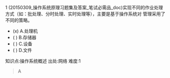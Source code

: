 1
(20150309_操作系统原理习题集及答案_笔试必需品_doc)实现不同的作业处理方式（如：批处理、分时处理、实时处理等），主要是基于操作系统对
管理采用了不同的策略。
- (x) A.处理机
- ( ) B.存储器
- ( ) C.设备
- ( ) D.文件

知识点:操作系统概述
出处:网络
难度:1
> A
